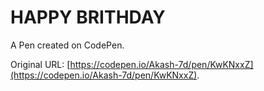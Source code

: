 # HAPPY BRITHDAY

A Pen created on CodePen.

Original URL: [https://codepen.io/Akash-7d/pen/KwKNxxZ](https://codepen.io/Akash-7d/pen/KwKNxxZ).

